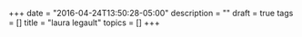 +++
date = "2016-04-24T13:50:28-05:00"
description = ""
draft = true
tags = []
title = "laura legault"
topics = []
+++
